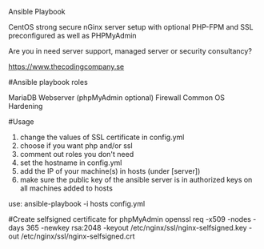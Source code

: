 Ansible Playbook

CentOS strong secure nGinx server setup with optional PHP-FPM and SSL preconfigured as well as PHPMyAdmin

Are you in need server support, managed server or security consultancy? 

https://www.thecodingcompany.se

#Ansible playbook roles

MariaDB
Webserver (phpMyAdmin optional)
Firewall
Common
OS Hardening

#Usage

1) change the values of SSL certificate in config.yml
2) choose if you want php and/or ssl
3) comment out roles you don't need
4) set the hostname in config.yml
5) add the IP of your machine(s) in hosts (under [server])
6) make sure the public key of the ansible server is in authorized keys on all machines added to hosts

use:  ansible-playbook -i hosts config.yml


#Create selfsigned certificate for phpMyAdmin
openssl req -x509 -nodes -days 365 -newkey rsa:2048 -keyout /etc/nginx/ssl/nginx-selfsigned.key -out /etc/nginx/ssl/nginx-selfsigned.crt
